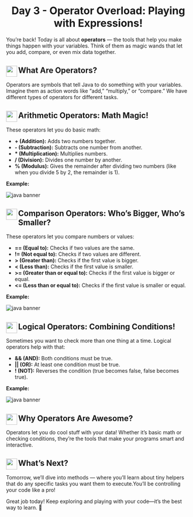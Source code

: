 <div align="center"><h1>Day 3 - Operator Overload: Playing with Expressions!</h1></div>

You’re back! Today is all about **operators** — the tools that help you make things happen with your variables. Think of them as magic wands that let you add, compare, or even mix data together.

## <img src = "https://cdn0.iconfinder.com/data/icons/huge-basic-icons-part-3/512/Java.png" align = "left" width = "30"> What Are Operators?

Operators are symbols that tell Java to do something with your variables. Imagine them as action words like “add,” “multiply,” or “compare.” We have different types of operators for different tasks.

## <img src = "https://cdn0.iconfinder.com/data/icons/huge-basic-icons-part-3/512/Java.png" align = "left" width = "30"> Arithmetic Operators: Math Magic!

These operators let you do basic math:

*   **\+ (Addition):** Adds two numbers together.
*   **\- (Subtraction):** Subtracts one number from another.
*   **\* (Multiplication):** Multiplies numbers.
*   **/ (Division):** Divides one number by another.
*   **% (Modulus):** Gives the remainder after dividing two numbers (like when you divide 5 by 2, the remainder is 1).

**Example:**

![java banner](https://github.com/AdyaAgr/20-Days-of-Java/blob/main/images/d3.png)

## <img src = "https://cdn0.iconfinder.com/data/icons/huge-basic-icons-part-3/512/Java.png" align = "left" width = "30"> Comparison Operators: Who’s Bigger, Who’s Smaller?

These operators let you compare numbers or values:

*   **\== (Equal to):** Checks if two values are the same.
*   **!= (Not equal to):** Checks if two values are different.
*   **\> (Greater than):** Checks if the first value is bigger.
*   **< (Less than):** Checks if the first value is smaller.
*   **\>= (Greater than or equal to):** Checks if the first value is bigger or equal.
*   **<= (Less than or equal to):** Checks if the first value is smaller or equal.

**Example:**

![java banner](https://github.com/AdyaAgr/20-Days-of-Java/blob/main/images/d3a.png)

## <img src = "https://cdn0.iconfinder.com/data/icons/huge-basic-icons-part-3/512/Java.png" align = "left" width = "30"> Logical Operators: Combining Conditions!

Sometimes you want to check more than one thing at a time. Logical operators help with that:

*   **&& (AND):** Both conditions must be true.
*   **|| (OR):** At least one condition must be true.
*   **! (NOT):** Reverses the condition (true becomes false, false becomes true).

**Example:**

![java banner](https://github.com/AdyaAgr/20-Days-of-Java/blob/main/images/d3b.png)

## <img src = "https://cdn0.iconfinder.com/data/icons/huge-basic-icons-part-3/512/Java.png" align = "left" width = "30"> Why Operators Are Awesome?

Operators let you do cool stuff with your data! Whether it’s basic math or checking conditions, they’re the tools that make your programs smart and interactive.

## <img src = "https://cdn0.iconfinder.com/data/icons/huge-basic-icons-part-3/512/Java.png" align = "left" width = "30"> What’s Next?

Tomorrow, we’ll dive into methods — where you’ll learn about tiny helpers that do any specific tasks you want them to execute.You’ll be controlling your code like a pro!

Great job today! Keep exploring and playing with your code—it’s the best way to learn. 🚀
